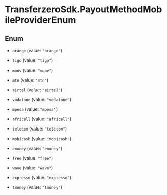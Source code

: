 # TransferzeroSdk.PayoutMethodMobileProviderEnum

## Enum


* `orange` (value: `"orange"`)

* `tigo` (value: `"tigo"`)

* `moov` (value: `"moov"`)

* `mtn` (value: `"mtn"`)

* `airtel` (value: `"airtel"`)

* `vodafone` (value: `"vodafone"`)

* `mpesa` (value: `"mpesa"`)

* `africell` (value: `"africell"`)

* `telecom` (value: `"telecom"`)

* `mobicash` (value: `"mobicash"`)

* `emoney` (value: `"emoney"`)

* `free` (value: `"free"`)

* `wave` (value: `"wave"`)

* `expresso` (value: `"expresso"`)

* `tmoney` (value: `"tmoney"`)


